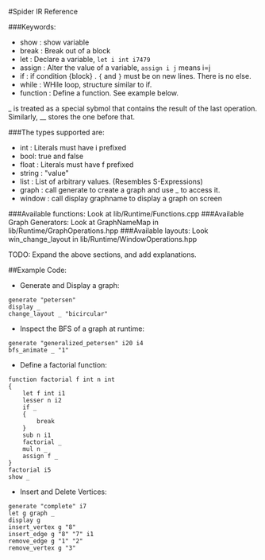 #Spider IR Reference

###Keywords:
* show : show variable
* break : Break out of a block
* let : Declare a variable, `let i int i7479`
* assign : Alter the value of a variable, `assign i j` means i=j
* if : if condition {block} . `{` and `}` must be on new lines. There is no else.
* while : WHile loop, structure similar to if.
* function : Define a function. See example below.

_ is treated as a special sybmol that contains the result of the last operation.  
Similarly, __ stores the one before that.

###The types supported are:
* int : Literals must have i prefixed 
* bool: true and false
* float : Literals must have f prefixed
* string : "value"
* list : List of arbitrary values. (Resembles S-Expressions)
* graph : call generate to create a graph and use _ to access it.
* window : call display graphname to display a graph on screen

###Available functions:
Look at lib/Runtime/Functions.cpp
###Available Graph Generators:
Look at GraphNameMap in lib/Runtime/GraphOperations.hpp
###Available layouts:
Look win_change_layout in lib/Runtime/WindowOperations.hpp

TODO: Expand the above sections, and add explanations.

##Example Code:
* Generate and Display a graph:
```
generate "petersen"
display _
change_layout _ "bicircular"
```

* Inspect the BFS of a graph at runtime:
```
generate "generalized_petersen" i20 i4
bfs_animate _ "1"
```
* Define a factorial function:
```
function factorial f int n int
{
    let f int i1
    lesser n i2
    if _
    {
        break
    }
    sub n i1
    factorial _
    mul n _
    assign f _
}
factorial i5
show _
```
* Insert and Delete Vertices:
```
generate "complete" i7
let g graph _
display g
insert_vertex g "8"
insert_edge g "8" "7" i1
remove_edge g "1" "2"
remove_vertex g "3"
```
